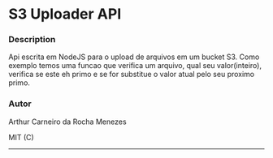 # S3 Uploader API

### Description

Api escrita em NodeJS para o upload de arquivos em um bucket S3.
Como exemplo temos uma funcao que verifica um arquivo, qual seu valor(inteiro), verifica se este eh primo e se for substitue o valor atual pelo seu proximo primo. 
### Autor

Arthur Carneiro da Rocha Menezes

MIT (C)

---

